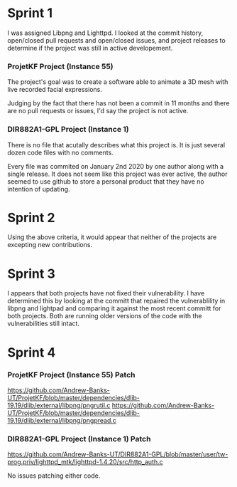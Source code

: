 # **Sprint 1**

I was assigned Libpng and Lighttpd. I looked at the commit history, open/closed pull requests and open/closed issues, and project releases to determine if the project 
was still in active developement.

### ProjetKF Project (Instance 55)
The project's goal was to create a software able to animate a 3D mesh with live recorded facial expressions.

Judging by the fact that there has not been a commit in 11 months and there are no pull requests or issues, I'd say the project is not active.
### DIR882A1-GPL Project (Instance 1)
There is no file that acutally describes what this project is. It is just several dozen code files with no comments.

Every file was commited on January 2nd 2020 by one author along with a single release. It does not seem like this project was ever active, the author seemed to use github to store a personal product that they have no intention of updating.

# **Sprint 2**

Using the above criteria, it would appear that neither of the projects are excepting new contributions.

# **Sprint 3**

I appears that both projects have not fixed their vulnerability. I have determined this by looking at the committ that repaired the vulnerablility in libpng and lightpad and comparing it against the most recent committ for both projects. Both are running older versions of the code with the vulnerabilities still intact.

# **Sprint 4**
### ProjetKF Project (Instance 55) Patch
  https://github.com/Andrew-Banks-UT/ProjetKF/blob/master/dependencies/dlib-19.19/dlib/external/libpng/pngrutil.c
  https://github.com/Andrew-Banks-UT/ProjetKF/blob/master/dependencies/dlib-19.19/dlib/external/libpng/pngpread.c

### DIR882A1-GPL Project (Instance 1) Patch
  https://github.com/Andrew-Banks-UT/DIR882A1-GPL/blob/master/user/tw-prog.priv/lighttpd_mtk/lighttpd-1.4.20/src/http_auth.c
  
No issues patching either code. 
